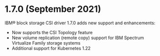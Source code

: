 # 1.7.0 (September 2021)

IBM® block storage CSI driver 1.7.0 adds new support and enhancements:
- Now supports the CSI Topology feature
- New volume replication (remote copy) support for IBM Spectrum Virtualize Family storage systems
- Additional support for Kubernetes 1.22